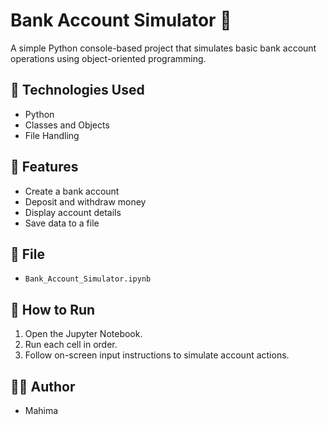 # Bank Account Simulator 🏦

A simple Python console-based project that simulates basic bank account operations using object-oriented programming.

## 🔧 Technologies Used
- Python
- Classes and Objects
- File Handling

## 📂 Features
- Create a bank account
- Deposit and withdraw money
- Display account details
- Save data to a file

## 📁 File
- `Bank_Account_Simulator.ipynb`

## 📌 How to Run
1. Open the Jupyter Notebook.
2. Run each cell in order.
3. Follow on-screen input instructions to simulate account actions.

## 🙋‍♀️ Author
- Mahima 
